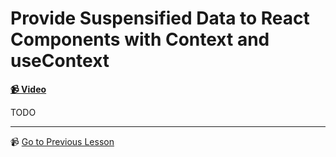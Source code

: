 # Provide Suspensified Data to React Components with Context and useContext

**[📹 Video](https://egghead.io/lessons/react-provide-suspensified-data-to-react-components-with-context-and-usecontext)**

TODO

---

📹 [Go to Previous Lesson](https://egghead.io/lessons/react-connect-a-new-endpoints-in-a-react-suspense-app)
